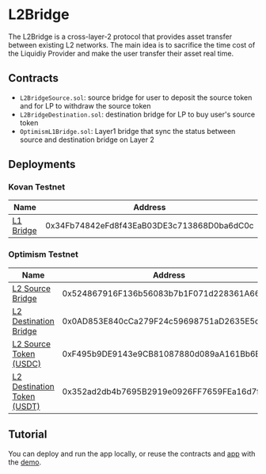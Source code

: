 # L2Bridge

The L2Bridge is a cross-layer-2 protocol that provides asset transfer between existing L2 networks. The main idea is to sacrifice the time cost of the Liquidiy Provider and make the user transfer their asset real time.


## Contracts

- `L2BridgeSource.sol`: source bridge for user to deposit the source token and for LP to withdraw the source token
- `L2BridgeDestination.sol`: destination bridge for LP to buy user's source token
- `OptimismL1Bridge.sol`: Layer1 bridge that sync the status between source and destination bridge on Layer 2


## Deployments

### Kovan Testnet

| Name      | Address                                    |
| --------- | ------------------------------------------ |
| [L1 Bridge](https://kovan.etherscan.io/address/0x34Fb74842eFd8f43EaB03DE3c713868D0ba6dC0c) | 0x34Fb74842eFd8f43EaB03DE3c713868D0ba6dC0c |

### Optimism Testnet

| Name                        | Address                                    |
| --------------------------- | ------------------------------------------ |
| [L2 Source Bridge](https://kovan-optimistic.etherscan.io/address/0x524867916F136b56083b7b1F071d228361A6600E)            | 0x524867916F136b56083b7b1F071d228361A6600E |
| [L2 Destination Bridge](https://kovan-optimistic.etherscan.io/address/0x0AD853E840cCa279F24c59698751aD2635E5c533)       | 0x0AD853E840cCa279F24c59698751aD2635E5c533 |
| [L2 Source Token (USDC)](https://kovan-optimistic.etherscan.io/address/0xF495b9DE9143e9CB81087880d089aA161Bb6B82B)      | 0xF495b9DE9143e9CB81087880d089aA161Bb6B82B |
| [L2 Destination Token (USDT)](https://kovan-optimistic.etherscan.io/address/0x352ad2db4b7695B2919e0926FF7659FEa16d7f5C) | 0x352ad2db4b7695B2919e0926FF7659FEa16d7f5C |

## Tutorial

You can deploy and run the app locally, or reuse the contracts and [app](https://l2bridge.vercel.app/) with the [demo](demo.mp4).

